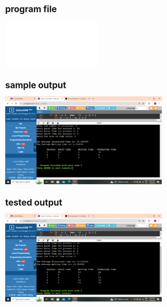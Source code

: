 # program file
![program file](RoundRobin_576.c)

# sample output
![sample output](sampleoutput.png)

# tested output
![tested output](testedoutput.png)
